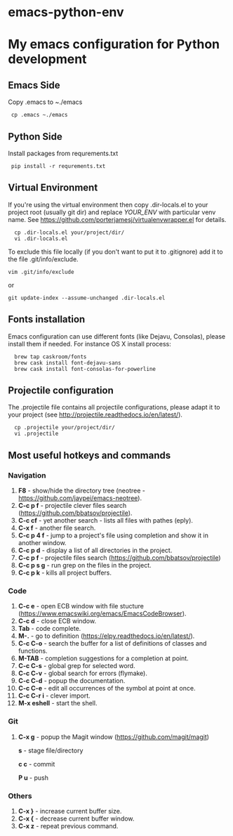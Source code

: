 # emacs-python-env

# My emacs configuration for Python development

## Emacs Side
Copy .emacs to ~./emacs
```
 cp .emacs ~./emacs
```

## Python Side
Install packages from requrements.txt
```
 pip install -r requrements.txt
```

## Virtual Environment
If you're using the virtual environment then copy .dir-locals.el to your project root (usually git dir) and replace *YOUR_ENV* with particular venv name. See https://github.com/porterjamesj/virtualenvwrapper.el for details.
```
  cp .dir-locals.el your/project/dir/
  vi .dir-locals.el
```
To exclude this file locally (if you don't want to put it to .gitignore) add it to the file .git/info/exclude.
```
vim .git/info/exclude
```
or
```
git update-index --assume-unchanged .dir-locals.el
```

## Fonts installation
Emacs configuration can use different fonts (like Dejavu, Consolas), please install them if needed. For instance OS X install process:
```
  brew tap caskroom/fonts
  brew cask install font-dejavu-sans
  brew cask install font-consolas-for-powerline
```

## Projectile configuration
The .projectile file contains all projectile configurations, please adapt it to your project (see http://projectile.readthedocs.io/en/latest/).
```
  cp .projectile your/project/dir/
  vi .projectile
```
## Most useful hotkeys and commands
 ### Navigation
   1. **F8** - show/hide the directory tree (neotree - https://github.com/jaypei/emacs-neotree).
   2. **C-c p f** - projectile clever files search (https://github.com/bbatsov/projectile).
   3. **C-c cf** - yet another search - lists all files with pathes (eply).
   4. **C-x f** - another file search.
   5. **C-c p 4 f** - jump to a project's file using completion and show it in another window.
   6. **C-c p d** - display a list of all directories in the project.
   7. **C-c p f** - projectile files search (https://github.com/bbatsov/projectile)
   8. **C-c p s g** - run grep on the files in the project.
   9. **C-c p k** - kills all project buffers.

 ### Code
   1. **C-c e** - open ECB window with file stucture (https://www.emacswiki.org/emacs/EmacsCodeBrowser).
   2. **C-c d** - close ECB window.
   3. **Tab** - code complete.
   4. **M-.** - go to definition (https://elpy.readthedocs.io/en/latest/).
   5. **C-c C-o** - search the buffer for a list of definitions of classes and functions.
   6. **M-TAB** - completion suggestions for a completion at point.
   7. **C-c C-s** - global grep for selected word.
   8. **C-c C-v** - global search for errors (flymake).
   9. **C-c C-d** - popup the documentation.
   10. **C-c C-e** - edit all occurrences of the symbol at point at once.
   11. **C-c C-r i** - clever import.
   12. **M-x eshell** - start the shell.
   
 ### Git
   1. **C-x g** - popup the Magit window (https://github.com/magit/magit)
     
      **s** - stage file/directory
      
      **c c** - commit
      
      **P u** - push

 ### Others
   1. **C-x }** - increase current buffer size.
   2. **C-x {** - decrease current buffer window.
   3. **C-x z** - repeat previous command.
